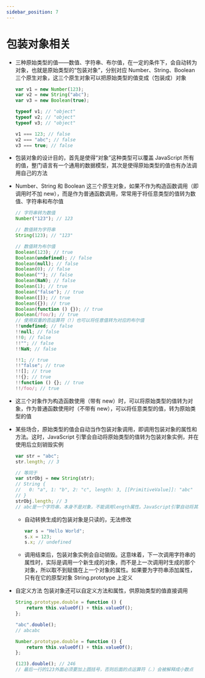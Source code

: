 ```yaml
---
sidebar_position: 7
---
```


# 包装对象相关

-   三种原始类型的值——数值、字符串、布尔值，在一定的条件下，会自动转为对象，也就是原始类型的“包装对象”，分别对应 Number、String、Boolean 三个原生对象，这三个原生对象可以把原始类型的值变成（包装成）对象

    ```javascript
    var v1 = new Number(123);
    var v2 = new String("abc");
    var v3 = new Boolean(true);

    typeof v1; // "object"
    typeof v2; // "object"
    typeof v3; // "object"

    v1 === 123; // false
    v2 === "abc"; // false
    v3 === true; // false
    ```

-   包装对象的设计目的，首先是使得“对象”这种类型可以覆盖 JavaScript 所有的值，整门语言有一个通用的数据模型，其次是使得原始类型的值也有办法调用自己的方法
-   Number、String 和 Boolean 这三个原生对象，如果不作为构造函数调用（即调用时不加 new），而是作为普通函数调用，常常用于将任意类型的值转为数值、字符串和布尔值

    ```javascript
    // 字符串转为数值
    Number("123"); // 123

    // 数值转为字符串
    String(123); // "123"

    // 数值转为布尔值
    Boolean(123); // true
    Boolean(undefined); // false
    Boolean(null); // false
    Boolean(0); // false
    Boolean(""); // false
    Boolean(NaN); // false
    Boolean(1); // true
    Boolean("false"); // true
    Boolean([]); // true
    Boolean({}); // true
    Boolean(function () {}); // true
    Boolean(/foo/); // true
    // 使用双重的否运算符（!）也可以将任意值转为对应的布尔值
    !!undefined; // false
    !!null; // false
    !!0; // false
    !!""; // false
    !!NaN; // false

    !!1; // true
    !!"false"; // true
    !![]; // true
    !!{}; // true
    !!function () {}; // true
    !!/foo/; // true
    ```

-   这三个对象作为构造函数使用（带有 new）时，可以将原始类型的值转为对象，作为普通函数使用时（不带有 new），可以将任意类型的值，转为原始类型的值
-   某些场合，原始类型的值会自动当作包装对象调用，即调用包装对象的属性和方法。这时，JavaScript 引擎会自动将原始类型的值转为包装对象实例，并在使用后立刻销毁实例

    ```javascript
    var str = "abc";
    str.length; // 3

    // 等同于
    var strObj = new String(str);
    // String {
    //   0: "a", 1: "b", 2: "c", length: 3, [[PrimitiveValue]]: "abc"
    // }
    strObj.length; // 3
    // abc是一个字符串，本身不是对象，不能调用length属性。JavaScript引擎自动将其转为包装对象，在这个对象上调用length属性。调用结束后，这个临时对象就会被销毁。这就叫原始类型与实例对象的自动转换
    ```

    -   自动转换生成的包装对象是只读的，无法修改

        ```javascript
        var s = "Hello World";
        s.x = 123;
        s.x; // undefined
        ```

    -   调用结束后，包装对象实例会自动销毁。这意味着，下一次调用字符串的属性时，实际是调用一个新生成的对象，而不是上一次调用时生成的那个对象，所以取不到赋值在上一个对象的属性。如果要为字符串添加属性，只有在它的原型对象 String.prototype 上定义

-   自定义方法
    包装对象还可以自定义方法和属性，供原始类型的值直接调用

    ```javascript
    String.prototype.double = function () {
        return this.valueOf() + this.valueOf();
    };

    "abc".double();
    // abcabc

    Number.prototype.double = function () {
        return this.valueOf() + this.valueOf();
    };

    (123).double(); // 246
    // 最后一行的123外面必须要加上圆括号，否则后面的点运算符（.）会被解释成小数点
    ```
